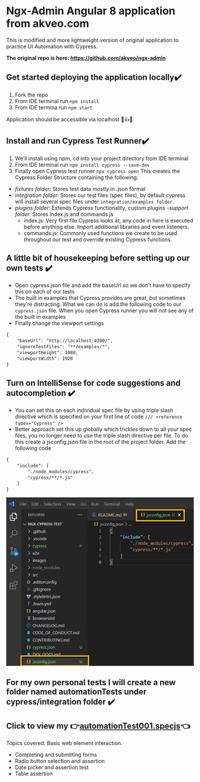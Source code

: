 
# Ngx-Admin Angular 8 application from akveo.com
This is modified and more lightweight version of original application to practice UI Automation with Cypress.

**The original repo is here: https://github.com/akveo/ngx-admin**

## Get started deploying the application locally:heavy_check_mark:

1. Fork the repo
2. From IDE terminal run `npm install`
3. From IDE termina run `npm start`

Application should be accessible via localhost :clap::thumbsup::clap:

## Install and run Cypress Test Runner:heavy_check_mark:
1. We'll install using npm, cd into your project directory from IDE terminal
2. From IDE terminal run `npm install cypress --save-dev` 
3. Finally open Cypress test runner `npx cypress open`
This creates the Cypress Folder Structure containing the following:
- _fixtures folder:_ Stores test data mostly in .json format
- _integration folder:_ Stores our test files (spec files), by default cypress will install several spec files under `integration/examples folder`.
- _plugins folder_: Extends Cypress functionality, custom plugins
-_support folder_: Stores index.js and commands.js
    - index.js: Very first file Cypress looks at, any code in here is executed before anything else.  Import additional libraries and event listeners.
    - commands.js: Commonly used functions we create to be used throughout our test and override existing Cypress functions.


## A little bit of housekeeping before setting up our own tests :heavy_check_mark:
- Open cypress.json file and add the baseUrl so we don't have to specify this on each of our tests
- The built in examples that Cypress provides are great, but sometimes they're distracting. What we can do is add the following code to our `cypress.json` file. When you open Cypress runner you will not see any of the built in examples
- Finally change the viewport settings
```
{
    "baseUrl": "http://localhost:4200/",
    "ignoreTestFiles": "**/examples/*",
    "viewportHeight": 1080,
    "viewportWidth": 1920
}
```

## Turn on IntelliSense for code suggestions and autocompletion :heavy_check_mark:
- You can set this on each individual spec file by using triple slash directive which is specified on your first line of code `/// <reference types="Cypress" />`
- Better approach set this up globally which trickles down to all your spec files, you no longer need to use the triple slash directive per file.  To do this create a jsconfig.json file in the root of the project folder.  Add the following code
```
{
    "include": [
        "./node_modules/cypress",
        "cypress/**/*.js"
    ]
}
```
<img src= "images\2021-05-09_12-56-09.png">

## For my own personal tests I will create a new folder named automationTests under cypress/integration folder :heavy_check_mark:

## Click to view my :point_right:[automationTest001.specjs](https://github.com/DanielRamos84/Cypress-Automation-Udemy-Course/tree/master/cypress/integration/examples/automationTests):point_left:

Topics covered: Basic web element interaction.
- Completing and submitting forms
- Radio button selection and assertion
- Date picker and assertion test
- Table assertion